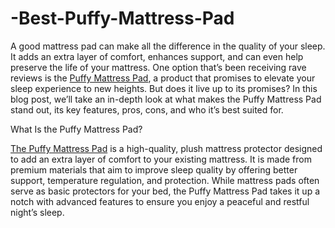 # -Best-Puffy-Mattress-Pad

A good mattress pad can make all the difference in the quality of your sleep. It adds an extra layer of comfort, enhances support, and can even help preserve the life of your mattress. One option that’s been receiving rave reviews is the [Puffy Mattress Pad](https://www.offerplox.com/e-commerce/puffy-mattress-reviews/), a product that promises to elevate your sleep experience to new heights. But does it live up to its promises? In this blog post, we’ll take an in-depth look at what makes the Puffy Mattress Pad stand out, its key features, pros, cons, and who it’s best suited for.

What Is the Puffy Mattress Pad?

[The Puffy Mattress Pad](https://www.offerplox.com/e-commerce/puffy-mattress-reviews/) is a high-quality, plush mattress protector designed to add an extra layer of comfort to your existing mattress. It is made from premium materials that aim to improve sleep quality by offering better support, temperature regulation, and protection. While mattress pads often serve as basic protectors for your bed, the Puffy Mattress Pad takes it up a notch with advanced features to ensure you enjoy a peaceful and restful night’s sleep.
